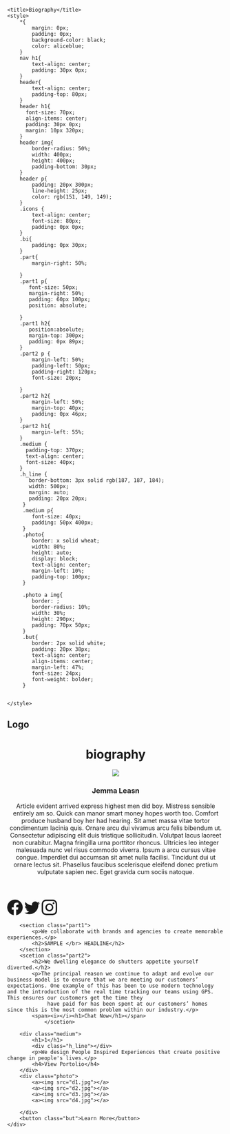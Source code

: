 <!DOCTYPE html>
<html lang="en">
<head>
    <meta charset="UTF-8">
    <meta http-equiv="X-UA-Compatible" content="IE=edge">
    <meta name="viewport" content="width=device-width, initial-scale=1.0">
    
    <title>Biography</title>
    <style>
        *{
            margin: 0px;
            padding: 0px;
            background-color: black;
            color: aliceblue;
        }
        nav h1{
            text-align: center;
            padding: 30px 0px;
        }
        header{
            text-align: center;
            padding-top: 80px;
        }
        header h1{
          font-size: 70px;
          align-items: center;
          padding: 30px 0px;
          margin: 10px 320px;
        }
        header img{
            border-radius: 50%;
            width: 400px;
            height: 400px;
            padding-bottom: 30px;
        }
        header p{
            padding: 20px 300px;
            line-height: 25px;
            color: rgb(151, 149, 149);
        }
        .icons {
            text-align: center;
            font-size: 80px;
            padding: 0px 0px;
        }
        .bi{
            padding: 0px 30px;
        }
        .part{
            margin-right: 50%;
    
        }
        .part1 p{
           font-size: 50px;
           margin-right: 50%;
           padding: 60px 100px;
           position: absolute;

        }
        .part1 h2{
           position:absolute;
           margin-top: 300px;
           padding: 0px 89px;
        }
        .part2 p {
            margin-left: 50%;
            padding-left: 50px;
            padding-right: 120px;
            font-size: 20px;
            
        }
        .part2 h2{
            margin-left: 50%;
            margin-top: 40px;
            padding: 0px 46px;
        }
        .part2 h1{
            margin-left: 55%;
        }
        .medium {
          padding-top: 370px;
          text-align: center;
          font-size: 40px;
        }
        .h_line {
           border-bottom: 3px solid rgb(187, 187, 184);
           width: 500px;
           margin: auto;
           padding: 20px 20px;
         }
         .medium p{
            font-size: 40px;
            padding: 50px 400px;
         }
         .photo{
            border: x solid wheat;
            width: 80%;
            height: auto;
            display: block;
            text-align: center;
            margin-left: 10%;
            padding-top: 100px;
         }
         
         .photo a img{
            border: ;
            border-radius: 10%;
            width: 30%;
            height: 290px;
            padding: 70px 50px;
         }
         .but{
            border: 2px solid white;
            padding: 20px 38px;
            text-align: center;
            align-items: center;
            margin-left: 47%;
            font-size: 24px;
            font-weight: bolder;
         }
        
        
    </style>
</head>
<body>
    <div>
        <nav>
            <h1>Logo</h1>
        </nav>
        <header>
        <h1>biography</h1>
        <a><img src="c1.jpg"></a>
        <h3>Jemma Leasn</h3>
        <p>Article evident arrived express highest men did boy. Mistress sensible entirely am so. Quick can manor smart money hopes worth too. 
            Comfort produce husband boy her had hearing. Sit amet massa vitae tortor condimentum lacinia quis. Ornare arcu dui vivamus arcu felis
             bibendum ut. Consectetur adipiscing elit duis tristique sollicitudin. Volutpat lacus laoreet non curabitur. Magna fringilla urna porttitor
              rhoncus. Ultricies leo integer malesuada nunc vel risus commodo viverra. Ipsum a arcu cursus vitae congue. Imperdiet dui accumsan sit amet nulla facilisi. Tincidunt
             dui ut ornare lectus sit. Phasellus faucibus scelerisque eleifend donec pretium vulputate sapien nec. Eget gravida cum sociis natoque. </p>
        </header>
        <div class="icons">
        <svg xmlns="http://www.w3.org/2000/svg" width="36" height="36" fill="currentColor" class="bi bi-facebook" viewBox="0 0 16 16" >
            <path d="M16 8.049c0-4.446-3.582-8.05-8-8.05C3.58 0-.002 3.603-.002 8.05c0 4.017 2.926 7.347 6.75 7.951v-5.625h-2.03V8.05H6.75V6.275c0-2.017 1.195-3.131 3.022-3.131.876 0 1.791.157 1.791.157v1.98h-1.009c-.993 0-1.303.621-1.303 1.258v1.51h2.218l-.354 2.326H9.25V16c3.824-.604 6.75-3.934 6.75-7.951z"/>
          </svg>
          <svg xmlns="http://www.w3.org/2000/svg" width="36" height="36" fill="currentColor" class="bi bi-twitter" viewBox="0 0 16 16">
            <path d="M5.026 15c6.038 0 9.341-5.003 9.341-9.334 0-.14 0-.282-.006-.422A6.685 6.685 0 0 0 16 3.542a6.658 6.658 0 0 1-1.889.518 3.301 3.301 0 0 0 1.447-1.817 6.533 6.533 0 0 1-2.087.793A3.286 3.286 0 0 0 7.875 6.03a9.325 9.325 0 0 1-6.767-3.429 3.289 3.289 0 0 0 1.018 4.382A3.323 3.323 0 0 1 .64 6.575v.045a3.288 3.288 0 0 0 2.632 3.218 3.203 3.203 0 0 1-.865.115 3.23 3.23 0 0 1-.614-.057 3.283 3.283 0 0 0 3.067 2.277A6.588 6.588 0 0 1 .78 13.58a6.32 6.32 0 0 1-.78-.045A9.344 9.344 0 0 0 5.026 15z"/>
          </svg>
          <svg xmlns="http://www.w3.org/2000/svg" width="36" height="36" fill="currentColor" class="bi bi-instagram" viewBox="0 0 16 16">
            <path d="M8 0C5.829 0 5.556.01 4.703.048 3.85.088 3.269.222 2.76.42a3.917 3.917 0 0 0-1.417.923A3.927 3.927 0 0 0 .42 2.76C.222 3.268.087 3.85.048 4.7.01 5.555 0 5.827 0 8.001c0 2.172.01 2.444.048 3.297.04.852.174 1.433.372 1.942.205.526.478.972.923 1.417.444.445.89.719 1.416.923.51.198 1.09.333 1.942.372C5.555 15.99 5.827 16 8 16s2.444-.01 3.298-.048c.851-.04 1.434-.174 1.943-.372a3.916 3.916 0 0 0 1.416-.923c.445-.445.718-.891.923-1.417.197-.509.332-1.09.372-1.942C15.99 10.445 16 10.173 16 8s-.01-2.445-.048-3.299c-.04-.851-.175-1.433-.372-1.941a3.926 3.926 0 0 0-.923-1.417A3.911 3.911 0 0 0 13.24.42c-.51-.198-1.092-.333-1.943-.372C10.443.01 10.172 0 7.998 0h.003zm-.717 1.442h.718c2.136 0 2.389.007 3.232.046.78.035 1.204.166 1.486.275.373.145.64.319.92.599.28.28.453.546.598.92.11.281.24.705.275 1.485.039.843.047 1.096.047 3.231s-.008 2.389-.047 3.232c-.035.78-.166 1.203-.275 1.485a2.47 2.47 0 0 1-.599.919c-.28.28-.546.453-.92.598-.28.11-.704.24-1.485.276-.843.038-1.096.047-3.232.047s-2.39-.009-3.233-.047c-.78-.036-1.203-.166-1.485-.276a2.478 2.478 0 0 1-.92-.598 2.48 2.48 0 0 1-.6-.92c-.109-.281-.24-.705-.275-1.485-.038-.843-.046-1.096-.046-3.233 0-2.136.008-2.388.046-3.231.036-.78.166-1.204.276-1.486.145-.373.319-.64.599-.92.28-.28.546-.453.92-.598.282-.11.705-.24 1.485-.276.738-.034 1.024-.044 2.515-.045v.002zm4.988 1.328a.96.96 0 1 0 0 1.92.96.96 0 0 0 0-1.92zm-4.27 1.122a4.109 4.109 0 1 0 0 8.217 4.109 4.109 0 0 0 0-8.217zm0 1.441a2.667 2.667 0 1 1 0 5.334 2.667 2.667 0 0 1 0-5.334z"/>
          </svg>
        <i class="bi bi-facebook"></i>
        </div>
        
        <section class="part1">
            <p>We collaborate with brands and agencies to create memorable experiences.</p>
            <h2>SAMPLE </br> HEADLINE</h2>
        </section>
        <scetion class="part2">
            <h2>We dwelling elegance do shutters appetite yourself diverted.</h2>
            <p>The principal reason we continue to adapt and evolve our business model is to ensure that we are meeting our customers’ expectations. One example of this has been to use modern technology and the introduction of the real time tracking our teams using GPS. This ensures our customers get the time they
                 have paid for has been spent at our customers’ homes since this is the most common problem within our industry.</p>
            <span><i></i><h1>Chat Now</h1></span>
                </scetion>

        <div class="medium">
            <h1>1</h1>
            <div class="h_line"></div>
            <p>We design People Inspired Experiences that create positive change in people's lives.</p>
            <h4>View Portolio</h4>
        </div> 
        <div class="photo">
            <a><img src="d1.jpg"></a>
            <a><img src="d2.jpg"></a>
            <a><img src="d3.jpg"></a>
            <a><img src="d4.jpg"></a>

        </div> 
        <button class="but">Learn More</button>      
    </div>
    
</body>
</html>
